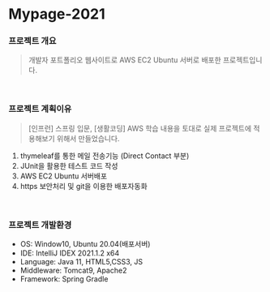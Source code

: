 # Mypage-2021

### 프로젝트 개요
> 개발자 포트폴리오 웹사이트로 AWS EC2 Ubuntu 서버로 배포한 프로젝트입니다.

<br>

### 프로젝트 계획이유
> [인프런] 스프링 입문, [생활코딩] AWS 학습 내용을 토대로 실제 프로젝트에 적용해보기 위해서 만들었습니다. 
1. thymeleaf를 통한 메일 전송기능 (Direct Contact 부분)
2. JUnit을 활용한 테스트 코드 작성
3. AWS EC2 Ubuntu 서버배포
4. https 보안처리 및 git을 이용한 배포자동화
   
<br>

### 프로젝트 개발환경
+ OS: Window10, Ubuntu 20.04(배포서버)
+ IDE: IntelliJ IDEX 2021.1.2 x64
+ Language: Java 11, HTML5,CSS3, JS
+ Middleware: Tomcat9, Apache2
+ Framework: Spring Gradle

